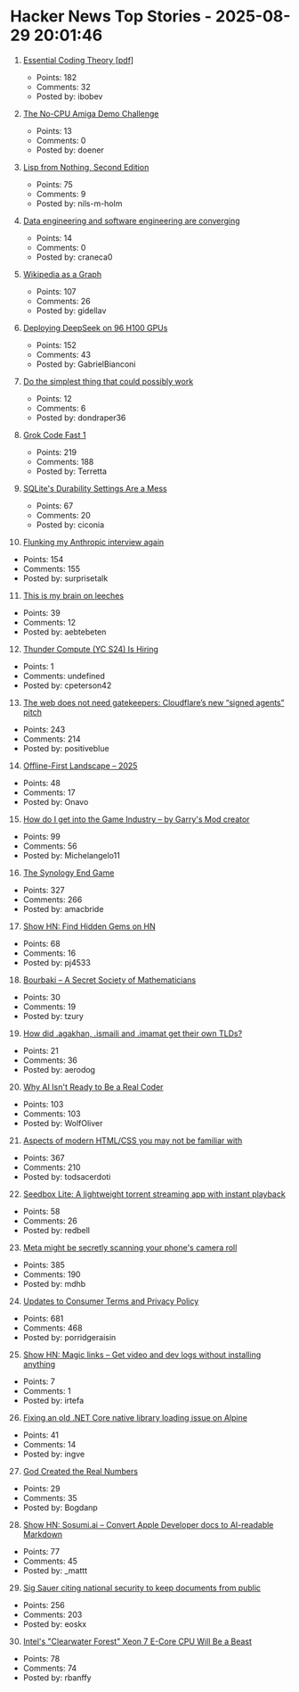 # Hacker News Top Stories - 2025-08-29 20:01:46

1. [Essential Coding Theory [pdf]](https://cse.buffalo.edu/faculty/atri/courses/coding-theory/book/web-coding-book.pdf)
   - Points: 182
   - Comments: 32
   - Posted by: ibobev

2. [The No-CPU Amiga Demo Challenge](https://github.com/askeksa/NoCpuChallenge)
   - Points: 13
   - Comments: 0
   - Posted by: doener

3. [Lisp from Nothing, Second Edition](http://t3x.org/lfn/index.html)
   - Points: 75
   - Comments: 9
   - Posted by: nils-m-holm

4. [Data engineering and software engineering are converging](https://clickhouse.com/blog/eight-principles-of-great-developer-experience-for-data-infrastructure)
   - Points: 14
   - Comments: 0
   - Posted by: craneca0

5. [Wikipedia as a Graph](https://wikigrapher.com/paths)
   - Points: 107
   - Comments: 26
   - Posted by: gidellav

6. [Deploying DeepSeek on 96 H100 GPUs](https://lmsys.org/blog/2025-05-05-large-scale-ep/)
   - Points: 152
   - Comments: 43
   - Posted by: GabrielBianconi

7. [Do the simplest thing that could possibly work](https://www.seangoedecke.com/the-simplest-thing-that-could-possibly-work/)
   - Points: 12
   - Comments: 6
   - Posted by: dondraper36

8. [Grok Code Fast 1](https://x.ai/news/grok-code-fast-1)
   - Points: 219
   - Comments: 188
   - Posted by: Terretta

9. [SQLite's Durability Settings Are a Mess](https://www.agwa.name/blog/post/sqlite_durability)
   - Points: 67
   - Comments: 20
   - Posted by: ciconia

10. [Flunking my Anthropic interview again](https://taylor.town/flunking-anthropic)
   - Points: 154
   - Comments: 155
   - Posted by: surprisetalk

11. [This is my brain on leeches](https://todaythings.substack.com/p/this-is-my-brain-on-leeches)
   - Points: 39
   - Comments: 12
   - Posted by: aebtebeten

12. [Thunder Compute (YC S24) Is Hiring](https://www.ycombinator.com/companies/thunder-compute/jobs/sS6QzTi-founding-developer-advocate-contract-to-hire)
   - Points: 1
   - Comments: undefined
   - Posted by: cpeterson42

13. [The web does not need gatekeepers: Cloudflare’s new “signed agents” pitch](https://positiveblue.substack.com/p/the-web-does-not-need-gatekeepers)
   - Points: 243
   - Comments: 214
   - Posted by: positiveblue

14. [Offline-First Landscape – 2025](https://marcoapp.io/blog/offline-first-landscape)
   - Points: 48
   - Comments: 17
   - Posted by: Onavo

15. [How do I get into the Game Industry – by Garry's Mod creator](https://garry.net/posts/how-do-i-get-into-the-game-industry)
   - Points: 99
   - Comments: 56
   - Posted by: Michelangelo11

16. [The Synology End Game](https://lowendbox.com/blog/they-used-to-be-good-but-now-theyve-turned-to-evil-the-synology-end-game/)
   - Points: 327
   - Comments: 266
   - Posted by: amacbride

17. [Show HN: Find Hidden Gems on HN](https://pj4533.com/hn-overlooked/)
   - Points: 68
   - Comments: 16
   - Posted by: pj4533

18. [Bourbaki – A Secret Society of Mathematicians](https://books.google.com/books/about/Bourbaki.html)
   - Points: 30
   - Comments: 19
   - Posted by: tzury

19. [How did .agakhan, .ismaili and .imamat get their own TLDs?](https://data.iana.org/TLD/tlds-alpha-by-domain.txt)
   - Points: 21
   - Comments: 36
   - Posted by: aerodog

20. [Why AI Isn't Ready to Be a Real Coder](https://spectrum.ieee.org/ai-for-coding)
   - Points: 103
   - Comments: 103
   - Posted by: WolfOliver

21. [Aspects of modern HTML/CSS you may not be familiar with](https://lyra.horse/blog/2025/08/you-dont-need-js/)
   - Points: 367
   - Comments: 210
   - Posted by: todsacerdoti

22. [Seedbox Lite: A lightweight torrent streaming app with instant playback](https://github.com/hotheadhacker/seedbox-lite)
   - Points: 58
   - Comments: 26
   - Posted by: redbell

23. [Meta might be secretly scanning your phone's camera roll](https://www.zdnet.com/article/meta-might-be-secretly-scanning-your-phones-camera-roll-how-to-check-and-turn-it-off/)
   - Points: 385
   - Comments: 190
   - Posted by: mdhb

24. [Updates to Consumer Terms and Privacy Policy](https://www.anthropic.com/news/updates-to-our-consumer-terms)
   - Points: 681
   - Comments: 468
   - Posted by: porridgeraisin

25. [Show HN: Magic links – Get video and dev logs without installing anything](undefined)
   - Points: 7
   - Comments: 1
   - Posted by: irtefa

26. [Fixing an old .NET Core native library loading issue on Alpine](https://andrewlock.net/fixing-an-old-dotnet-core-native-library-loading-issue-on-alpine/)
   - Points: 41
   - Comments: 14
   - Posted by: ingve

27. [God Created the Real Numbers](https://www.ethanheilman.com/x/34/index.html)
   - Points: 29
   - Comments: 35
   - Posted by: Bogdanp

28. [Show HN: Sosumi.ai – Convert Apple Developer docs to AI-readable Markdown](https://sosumi.ai/)
   - Points: 77
   - Comments: 45
   - Posted by: _mattt

29. [Sig Sauer citing national security to keep documents from public](https://practicalshootinginsights.com/eighth-circuit-fmeca-update/)
   - Points: 256
   - Comments: 203
   - Posted by: eoskx

30. [Intel's "Clearwater Forest" Xeon 7 E-Core CPU Will Be a Beast](https://www.nextplatform.com/2025/08/26/intels-clearwater-forest-xeon-7-e-core-cpu-will-be-a-beast/)
   - Points: 78
   - Comments: 74
   - Posted by: rbanffy

